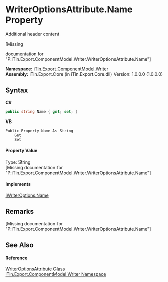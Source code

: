 # WriterOptionsAttribute.Name Property 
Additional header content 

\[Missing <summary> documentation for "P:iTin.Export.ComponentModel.Writer.WriterOptionsAttribute.Name"\]

**Namespace:**&nbsp;<a href="37973b78-6b66-1218-9d7d-14680ab2aeda">iTin.Export.ComponentModel.Writer</a><br />**Assembly:**&nbsp;iTin.Export.Core (in iTin.Export.Core.dll) Version: 1.0.0.0 (1.0.0.0)

## Syntax

**C#**<br />
``` C#
public string Name { get; set; }
```

**VB**<br />
``` VB
Public Property Name As String
	Get
	Set
```


#### Property Value
Type: String<br />\[Missing <value> documentation for "P:iTin.Export.ComponentModel.Writer.WriterOptionsAttribute.Name"\]

#### Implements
<a href="fbf3260d-2612-5066-f6c5-41eae2321995">IWriterOptions.Name</a><br />

## Remarks
\[Missing <remarks> documentation for "P:iTin.Export.ComponentModel.Writer.WriterOptionsAttribute.Name"\]

## See Also


#### Reference
<a href="aec559c6-5038-bfe4-63cf-3b9751d28888">WriterOptionsAttribute Class</a><br /><a href="37973b78-6b66-1218-9d7d-14680ab2aeda">iTin.Export.ComponentModel.Writer Namespace</a><br />